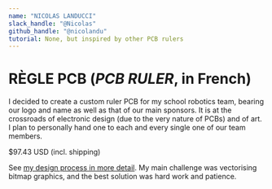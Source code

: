 ```yaml
---
name: "NICOLAS LANDUCCI"
slack_handle: "@Nicolas"
github_handle: "@nicolandu"
tutorial: None, but inspired by other PCB rulers
---
```


# RÈGLE PCB (*PCB RULER*, in French)

<!-- Describe your board in 2-3 sentences. What are you making? What will it do? -->
I decided to create a custom ruler PCB for my school robotics team, bearing our logo and name as well as that of our main sponsors. It is at the crossroads of electronic design (due to the very nature of PCBs) and of art.
I plan to personally hand one to each and every single one of our team members.

<!-- How much is it going to cost? -->
$97.43 USD (incl. shipping)

<!-- Tell us a little bit about your design process. What were some challenges? What helped? ***Totally optional*** -->
See [my design process in more detail](docs/workflow.md). My main challenge was vectorising bitmap graphics, and the best solution was hard work and patience.
